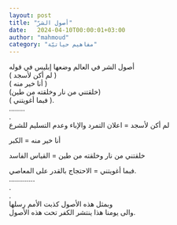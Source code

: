```yaml
---
layout: post
title: "أصول الشرّ"
date:   2024-04-10T00:00:01+03:00
author: "mahmoud"
category: "مفاهيم حياتيّة"
---
```



أصول الشر في العالم وضعها إبليس في قوله  
( لم أكن لأسجد )  
( أنا خير منه )  
(خلقتني من نار وخلقته من طين)  
( فبما أغويتني ).  
........  
.  
لم أكن لأسجد = اعلان التمرد والإباء وعدم التسليم
للشرع

أنا خير منه = الكبر

خلقتني من نار وخلقته من طين = القياس الفاسد

فبما أغويتني = الاحتجاج بالقدر على المعاصي.  
.............  
.  
.  
وبمثل هذه الأصول كذبت الأمم رسلها  
والى يومنا هذا ينتشر الكفر تحت هذه الأصول.
